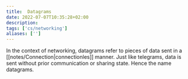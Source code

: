 ```yaml
---
title:  Datagrams
date: 2022-07-07T10:35:28+02:00
description: 
tags: ['cs/networking']
aliases: ['']
---
```


In the context of networking, datagrams refer to pieces of data sent in a [[notes/Connection|connectionles]] manner. Just like telegrams, data is sent without prior communication or sharing state. Hence the name datagrams. 